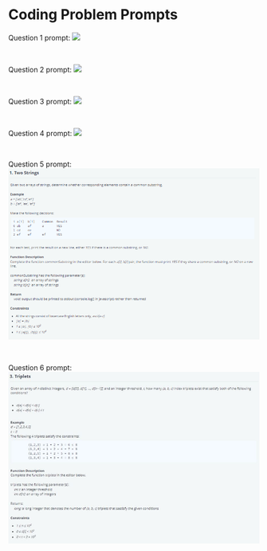 # Coding Problem Prompts

Question 1 prompt:
![](https://github.com/nguyepe2/Interview-Solutions/blob/015a3b583e2d10cb1fad95bbed09243e2d2d0de4/Question%20Prompts/q1.PNG)

<br>

Question 2 prompt:
![](https://github.com/nguyepe2/Interview-Solutions/blob/015a3b583e2d10cb1fad95bbed09243e2d2d0de4/Question%20Prompts/q2.PNG)

<br>

Question 3 prompt:
![](https://github.com/nguyepe2/Interview-Solutions/blob/015a3b583e2d10cb1fad95bbed09243e2d2d0de4/Question%20Prompts/q3.PNG)

<br> 

Question 4 prompt:
![](https://github.com/nguyepe2/Interview-Solutions/blob/015a3b583e2d10cb1fad95bbed09243e2d2d0de4/Question%20Prompts/q4.PNG)

<br> 

Question 5 prompt:
![](https://github.com/nguyepe2/Coding-Problem-Solutions/blob/57332990bba717efe6b60267fe794be433db02b8/Question%20Prompts/q5.PNG)

<br> 

Question 6 prompt:
![](https://github.com/nguyepe2/Coding-Problem-Solutions/blob/63f7d4bd09c21284a5f31dd847d49c3c4500ad78/Question%20Prompts/q6.JPG)
